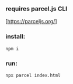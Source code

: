 ### requires parcel.js CLI

[https://parceljs.org/]

### install:

`npm i`

### run:

`npx parcel index.html`
